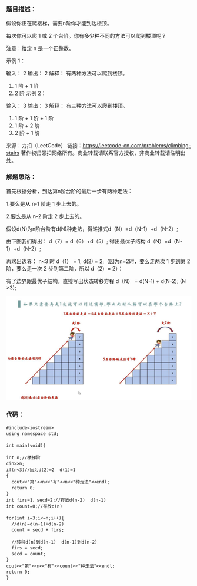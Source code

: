 ### 题目描述：
假设你正在爬楼梯，需要n阶你才能到达楼顶。

每次你可以爬 1 或 2 个台阶。你有多少种不同的方法可以爬到楼顶呢？

注意：给定 n 是一个正整数。

示例 1：

输入： 2
输出： 2
解释： 有两种方法可以爬到楼顶。
1.  1 阶 + 1 阶
2.  2 阶
示例 2：

输入： 3
输出： 3
解释： 有三种方法可以爬到楼顶。
1.  1 阶 + 1 阶 + 1 阶
2.  1 阶 + 2 阶
3.  2 阶 + 1 阶

来源：力扣（LeetCode）
链接：https://leetcode-cn.com/problems/climbing-stairs
著作权归领扣网络所有。商业转载请联系官方授权，非商业转载请注明出处。

### 解题思路：

首先根据分析，到达第n阶台阶的最后一步有两种走法：

1.要么是从 n-1 阶走 1 步上去的。

2.要么是从 n-2 阶走 2 步上去的。

假设d(N)为n阶台阶有d(N)种走法，得递推式d（N）=d（N-1）+d（N-2）;

由下图我们得出： d（7）= d（6）+d（5）;  得出最优子结构 d（N）=d（N-1）+d（N-2）;

再求出边界： n<3 时 d（1） = 1; d(2) = 2;（因为n=2时，要么走两次 1 步到第 2 阶，要么走一次 2 步到第二阶，所以 d（2）= 2）：

有了边界跟最优子结构，直接写出状态转移方程 d（N） = d(N-1) + d(N-2); (N >3);

![louti](https://github.com/DDDDarcy/leetcode/blob/master/pictures/louti.jpg)

### 代码：
```
#include<iostream>
using namespace std;

int main(void){

int n;//楼梯阶
cin>>n;
if(n<3)//因为d(2)=2  d(1)=1
{
  cout<<"第"<<n<<"有"<<n<<"种走法"<<endl;
  return 0;
}
int firs=1，secd=2;//存放d(n-2)  d(n-1)
int count=0;//存放d(n)

for(int i=3;i<=n;i++){
  //d(n)=d(n-1)+d(n-2)
  count = secd + firs;

  //转移d(n)到d(n-1)  d(n-1)到d(n-2)
  firs = secd;
  secd = count;
}
cout<<"第"<<n<<"有"<<count<<"种走法"<<endl;
return 0;
}
```


